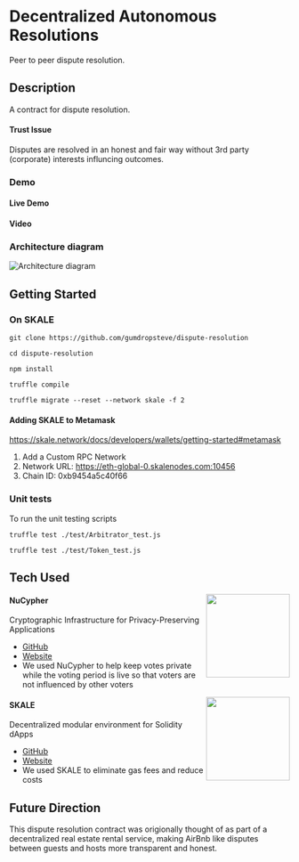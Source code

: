 # Decentralized Autonomous Resolutions
Peer to peer dispute resolution.

## Description
A contract for dispute resolution.

#### Trust Issue
Disputes are resolved in an honest and fair way without 3rd party (corporate) interests influncing outcomes.

### Demo
#### Live Demo

#### Video

### Architecture diagram
![Architecture diagram](https://lh5.googleusercontent.com/tlU469mcXo9YM3XvwThlGU5GB8fIdXe-jSwqN0WJScORjkI6wAnCPiNU5NaIUQEb0gZkW0FEhCK6yCQ-VXiPqznxHIhy-pRhxCq9Z1n-wT2MaB6bjlgGTcvVLkJFe7u5IMRlsFwy)

## Getting Started
### On SKALE
```
git clone https://github.com/gumdropsteve/dispute-resolution

cd dispute-resolution

npm install

truffle compile

truffle migrate --reset --network skale -f 2
```

#### Adding SKALE to Metamask
https://skale.network/docs/developers/wallets/getting-started#metamask
1. Add a Custom RPC Network
2. Network URL: https://eth-global-0.skalenodes.com:10456
3. Chain ID: 0xb9454a5c40f66

### Unit tests
To run the unit testing scripts
```
truffle test ./test/Arbitrator_test.js

truffle test ./test/Token_test.js
```

## Tech Used
<img align="right" width="150" height="150" src="https://lh6.googleusercontent.com/3WDXeY6cvDfW5-P6rmqtun9dRYYCtQa_c4MFqjNssE2CE4h2t8VfG5iHMADLNaX-Mq8kS7hQeEe99DV7lA-1tpCbtxirq6MFuMiJJQoSJU3vrCpNCuzLzbWWby2Ug7qAn9jfeVKt">

#### NuCypher
Cryptographic Infrastructure for Privacy-Preserving Applications
- [GitHub](https://github.com/nucypher/)
- [Website](https://www.nucypher.com/)
- We used NuCypher to help keep votes private while the voting period is live so that voters are not influenced by other voters

<img align="right" width="150" height="150" src="https://lh3.googleusercontent.com/YSzrZ4MAb3oDhGDo1d0yZ-ET8Bhb5b6RUbKJGXqKPMSFNEt8kKtqDQmyc7TZn6uQJllHQlU6VQxdt3uw2EW_RQEG6dU5py3d3VGcCtOY2U79rbHq5u4rpGFh8lBbnQQzDp7iLO34">

#### SKALE
Decentralized modular environment for Solidity dApps
- [GitHub](https://github.com/skalenetwork/)
- [Website](https://skale.network/)
- We used SKALE to eliminate gas fees and reduce costs


## Future Direction
This dispute resolution contract was origionally thought of as part of a decentralized real estate rental service, making AirBnb like disputes between guests and hosts more transparent and honest.
